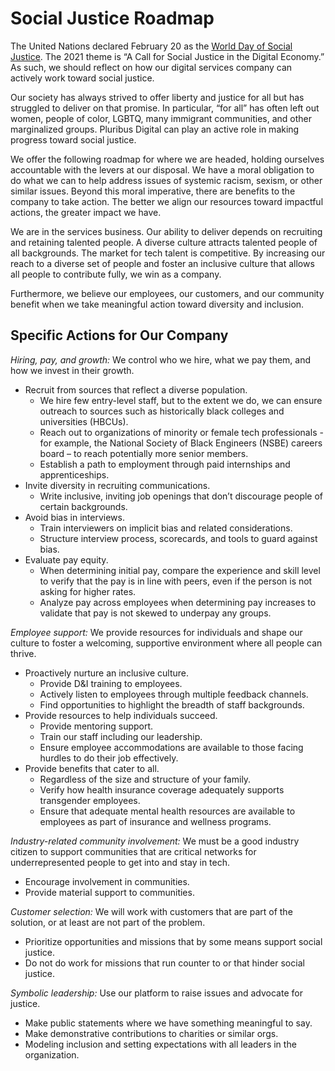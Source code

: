 # Social Justice Roadmap
The United Nations declared February 20 as the [World Day of Social Justice](https://www.un.org/en/observances/social-justice-day). The 2021 theme is “A Call for Social Justice in the Digital Economy.” As such, we should reflect on how our digital services company can actively work toward social justice.

Our society has always strived to offer liberty and justice for all but has struggled to deliver on that promise. In particular, “for all” has often left out women, people of color, LGBTQ, many immigrant communities, and other marginalized groups. Pluribus Digital can play an active role in making progress toward social justice. 

We offer the following roadmap for where we are headed, holding ourselves accountable with the levers at our disposal. We have a moral obligation to do what we can to help address issues of systemic racism, sexism, or other similar issues. Beyond this moral imperative, there are benefits to the company to take action. The better we align our resources toward impactful actions, the greater impact we have. 

We are in the services business. Our ability to deliver depends on recruiting and retaining talented people. A diverse culture attracts talented people of all backgrounds. The market for tech talent is competitive. By increasing our reach to a diverse set of people and foster an inclusive culture that allows all people to contribute fully, we win as a company. 

Furthermore, we believe our employees, our customers, and our community benefit when we take meaningful action toward diversity and inclusion. 

## Specific Actions for Our Company
_Hiring, pay, and growth:_ We control who we hire, what we pay them, and how we invest in their growth. 

*	Recruit from sources that reflect a diverse population.
    * We hire few entry-level staff, but to the extent we do, we can ensure outreach to sources such as historically black colleges and universities (HBCUs).
    * Reach out to organizations of minority or female tech professionals - for example, the National Society of Black Engineers (NSBE) careers board – to reach potentially more senior members.
    * Establish a path to employment through paid internships and apprenticeships.
*	Invite diversity in recruiting communications.
    * Write inclusive, inviting job openings that don’t discourage people of certain backgrounds.
*	Avoid bias in interviews.
    * Train interviewers on implicit bias and related considerations.
    * Structure interview process, scorecards, and tools to guard against bias.
*	Evaluate pay equity. 
    * When determining initial pay, compare the experience and skill level to verify that the pay is in line with peers, even if the person is not asking for higher rates.
    * Analyze pay across employees when determining pay increases to validate that pay is not skewed to underpay any groups.

_Employee support:_ We provide resources for individuals and shape our culture to foster a welcoming, supportive environment where all people can thrive.
*	Proactively nurture an inclusive culture.
    * Provide D&I training to employees.
    * Actively listen to employees through multiple feedback channels.
    * Find opportunities to highlight the breadth of staff backgrounds.
*	Provide resources to help individuals succeed.
    * Provide mentoring support.
    * Train our staff including our leadership.
    * Ensure employee accommodations are available to those facing hurdles to do their job effectively.
*	Provide benefits that cater to all.    
    * Regardless of the size and structure of your family.
    * Verify how health insurance coverage adequately supports transgender employees.
    * Ensure that adequate mental health resources are available to employees as part of insurance and wellness programs.

_Industry-related community involvement:_ We must be a good industry citizen to support communities that are critical networks for underrepresented people to get into and stay in tech. 
*	Encourage involvement in communities.
*	Provide material support to communities.

_Customer selection:_ We will work with customers that are part of the solution, or at least are not part of the problem.
*	Prioritize opportunities and missions that by some means support social justice.
*	Do not do work for missions that run counter to or that hinder social justice.

_Symbolic leadership:_ Use our platform to raise issues and advocate for justice.
*	Make public statements where we have something meaningful to say.
*	Make demonstrative contributions to charities or similar orgs.
*	Modeling inclusion and setting expectations with all leaders in the organization. 

